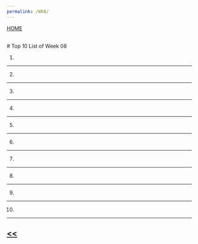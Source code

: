 ```yaml
---
permalink: /W08/
---
```

[HOME](../)

<br>
# Top 10 List of Week 08

1. 
* * *
2. 
* * *
3. 
* * *
4. 
* * *
5. 
* * *
6. 
* * *
7. 
* * *
8. 
* * *
9. 
* * *
10. 
* * *

## [<<](../)
